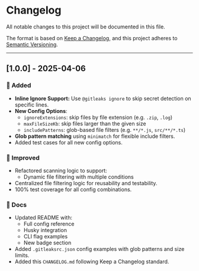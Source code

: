 # Changelog

All notable changes to this project will be documented in this file.

The format is based on [Keep a Changelog](https://keepachangelog.com/en/1.0.0/),
and this project adheres to [Semantic Versioning](https://semver.org/spec/v2.0.0.html).

---

## [1.0.0] - 2025-04-06

### 🚀 Added

- **Inline Ignore Support:** Use `@gitleaks ignore` to skip secret detection on specific lines.
- **New Config Options**:
  - `ignoreExtensions`: skip files by file extension (e.g. `.zip`, `.log`)
  - `maxFileSizeKb`: skip files larger than the given size
  - `includePatterns`: glob-based file filters (e.g. `**/*.js`, `src/**/*.ts`)
- **Glob pattern matching** using `minimatch` for flexible include filters.
- Added test cases for all new config options.

### 🧪 Improved

- Refactored scanning logic to support:
  - Dynamic file filtering with multiple conditions
- Centralized file filtering logic for reusability and testability.
- 100% test coverage for all config combinations.

### 📘 Docs

- Updated README with:
  - Full config reference
  - Husky integration
  - CLI flag examples
  - New badge section
- Added `.gitleaksrc.json` config examples with glob patterns and size limits.
- Added this `CHANGELOG.md` following Keep a Changelog standard.
